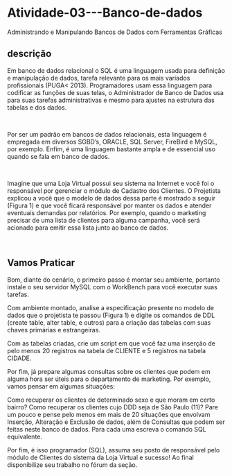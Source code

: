 # Atividade-03---Banco-de-dados
Administrando e Manipulando Bancos de Dados com Ferramentas Gráficas


## descrição

<p>Em banco de dados relacional o SQL é uma linguagem usada para definição e manipulação de dados, tarefa relevante para os mais variados profissionais (PUGA< 2013). Programadores usam essa linguagem para codificar as funções de suas telas, o Administrador de Banco de Dados usa para suas tarefas administrativas e mesmo para ajustes na estrutura das tabelas e dos dados.</p><br>


<p>Por ser um padrão em bancos de dados relacionais, esta linguagem é empregada em diversos SGBD’s, ORACLE, SQL Server, FireBird e MySQL, por exemplo. Enfim, é uma linguagem bastante ampla e de essencial uso quando se fala em banco de dados.</p><br>

<p>Imagine que uma Loja Virtual possui seu sistema na Internet e você foi o responsável por gerenciar o módulo de Cadastro dos Clientes. O Projetista explicou a você que o modelo de dados dessa parte é mostrado a seguir (Figura 1) e que você ficará responsável por manter os dados e atender eventuais demandas por relatórios. Por exemplo, quando o marketing precisar de uma lista de clientes para alguma campanha, você será acionado para emitir essa lista junto ao banco de dados.</p><br>


## Vamos Praticar

<p>Bom, diante do cenário, o primeiro passo é montar seu ambiente, portanto instale o seu servidor MySQL com o WorkBench para você executar suas tarefas.

Com ambiente montado, analise a especificação presente no modelo de dados que o projetista te passou (Figura 1) e digite os comandos de DDL (create table, alter table, e outros) para a criação das tabelas com suas chaves primárias e estrangeiras.

Com as tabelas criadas, crie um script em que você faz uma inserção de pelo menos 20 registros na tabela de CLIENTE e 5 registros na tabela CIDADE.

Por fim, já prepare algumas consultas sobre os clientes que podem em alguma hora ser úteis para o departamento de marketing. Por exemplo, vamos pensar em algumas situações:

Como recuperar os clientes de determinado sexo e que moram em certo bairro?
Como recuperar os clientes cujo DDD seja de São Paulo (11)?
Pare um pouco e pense pelo menos em mais de 20 situações que envolvam Inserção, Alteração e Exclusão de dados, além de Consultas que podem ser feitas neste banco de dados. Para cada uma escreva o comando SQL equivalente.

Por fim, é isso programador (SQL), assuma seu posto de responsável pelo módulo de Clientes do sistema da Loja Virtual e sucesso! Ao final disponibilize seu trabalho no fórum da seção.</p><br>
    

      

